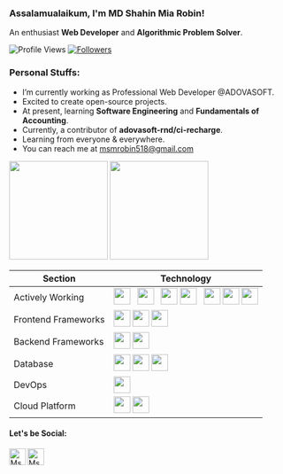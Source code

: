 ### Assalamualaikum, I'm MD Shahin Mia Robin!
An enthusiast **Web Developer** and **Algorithmic Problem Solver**.

![Profile Views](https://gpvc.arturio.dev/robinNcode)
[![Followers](https://img.shields.io/github/followers/robinNcode?label=followers&style=social)](#)

### Personal Stuffs:
  - I’m currently working as Professional Web Developer @ADOVASOFT.
  - Excited to create open-source projects.
  - At present, learning **Software Engineering** and **Fundamentals of Accounting**.
  - Currently, a contributor of **adovasoft-rnd/ci-recharge**.
  - Learning from everyone & everywhere.
  - You can reach me at <a href="mailto:msmrobin518@gmail.com">msmrobin518@gmail.com</a>

<p>
    <img src="https://github-readme-stats.vercel.app/api?username=robinNcode&show_icons=true&count_private=true" height=178 />
    <img src="https://github-readme-stats.vercel.app/api/top-langs/?username=robinNcode&layout=compact" height=178 />
</p>

| Section | Technology |
|---------|------------|
| Actively Working | <img src="https://cdn.jsdelivr.net/gh/devicons/devicon/icons/php/php-original.svg" height="30px" width="30px" />&nbsp;&nbsp; <img src="https://cdn.jsdelivr.net/gh/devicons/devicon/icons/javascript/javascript-original.svg" height="30px" width="30px" />&nbsp;&nbsp; <img src="https://cdn.jsdelivr.net/gh/devicons/devicon/icons/python/python-original-wordmark.svg" height="30px" width="30px" /> <img src="https://cdn.jsdelivr.net/gh/devicons/devicon/icons/cplusplus/cplusplus-original.svg" height="30px" width="30px" />&nbsp;&nbsp; <img src="https://cdn.jsdelivr.net/gh/devicons/devicon/icons/c/c-original.svg" height="30px" width="30px" /> <img src="https://cdn.jsdelivr.net/gh/devicons/devicon/icons/dart/dart-original-wordmark.svg" height="30px" width="30px" /> <img src="https://cdn.jsdelivr.net/gh/devicons/devicon/icons/bash/bash-original.svg" height="30px" width="30px" /> |
| Frontend Frameworks | <img src="https://cdn.jsdelivr.net/gh/devicons/devicon/icons/flutter/flutter-original.svg" height="30px" width="30px" /> <img src="https://cdn.jsdelivr.net/gh/devicons/devicon/icons/react/react-original.svg" height="30px" width="30px" /> <img src="https://cdn.jsdelivr.net/gh/devicons/devicon/icons/bootstrap/bootstrap-plain-wordmark.svg" height="30px" width="30px" /> |
| Backend Frameworks | <img src="https://cdn.jsdelivr.net/gh/devicons/devicon/icons/laravel/laravel-plain-wordmark.svg" height="30px" width="30px" /> <img src="https://cdn.jsdelivr.net/gh/devicons/devicon/icons/codeigniter/codeigniter-plain-wordmark.svg" height="30px" width="30px" /> |
| Database | <img src="https://cdn.jsdelivr.net/gh/devicons/devicon/icons/mysql/mysql-original-wordmark.svg" height="30px" width="30px" /> <img src="https://cdn.jsdelivr.net/gh/devicons/devicon/icons/postgresql/postgresql-original-wordmark.svg" height="30px" width="30px" /> <img src="https://cdn.jsdelivr.net/gh/devicons/devicon/icons/firebase/firebase-plain-wordmark.svg" height="30px" width="30px" /> |
| DevOps | <img src="https://cdn.jsdelivr.net/gh/devicons/devicon/icons/docker/docker-original-wordmark.svg" height="30px" width="30px" /> |
| Cloud Platform | <img src="https://cdn.jsdelivr.net/gh/devicons/devicon/icons/azure/azure-original-wordmark.svg" height="30px" width="30px" /> <img src="https://cdn.jsdelivr.net/gh/devicons/devicon/icons/googlecloud/googlecloud-original.svg" height="30px" width="30px" /> |

#### Let's be Social: 
<a href="https://www.linkedin.com/in/msm-robin-96b29a1b2/" target="blank"><img align="left" alt="MsM Robin's LinkedIn" width="30px"     src="https://cdn.jsdelivr.net/npm/simple-icons@v3/icons/linkedin.svg" /></a> <a href="https://www.facebook.com/msmrobin" target="blank"><img align="left" alt="MsM Robin's Facebook" width="30px" src="https://cdn.jsdelivr.net/npm/simple-icons@v3/icons/facebook.svg" /></a>
